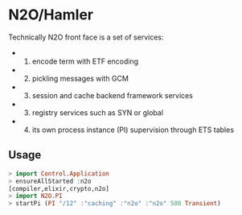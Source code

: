 N2O/Hamler
==========

Technically N2O front face is a set of services:

* 1) encode term with ETF encoding
* 2) pickling messages with GCM
* 3) session and cache backend framework services
* 3) registry services such as SYN or global
* 4) its own process instance (PI) supervision through ETS tables

Usage
-----

```haskell
> import Control.Application
> ensureAllStarted :n2o
[compiler,elixir,crypto,n2o]
> import N2O.PI
> startPi (PI "/12" :"caching" :"n2o" :"n2o" 500 Transient)
```

